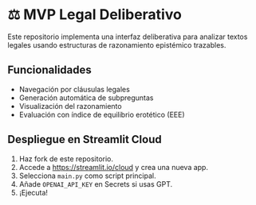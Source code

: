 # ⚖️ MVP Legal Deliberativo

Este repositorio implementa una interfaz deliberativa para analizar textos legales usando estructuras de razonamiento epistémico trazables.

## Funcionalidades

- Navegación por cláusulas legales
- Generación automática de subpreguntas
- Visualización del razonamiento
- Evaluación con índice de equilibrio erotético (EEE)

## Despliegue en Streamlit Cloud

1. Haz fork de este repositorio.
2. Accede a https://streamlit.io/cloud y crea una nueva app.
3. Selecciona `main.py` como script principal.
4. Añade `OPENAI_API_KEY` en Secrets si usas GPT.
5. ¡Ejecuta!
